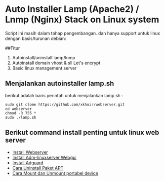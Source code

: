 # Auto Installer Lamp (Apache2) / Lnmp (Nginx) Stack on Linux system

Script ini masih dalam tahap pengembangan. dan hanya support untuk linux dengan basis/turunan debian: 

##Fitur
1. Autoinstall/uninstall lamp/lnmp
2. Autoinstall domain vhost & sll Let's encrypt
3. Basic linux management server

## Menjalankan autoinstaller lamp.sh
berikut adalah baris perintah untuk menjalankan lamp.sh : 

    sudo git clone https://github.com/xkhoir/webserver.git
    cd webserver
    chmod -R 755 *
    sudo ./lamp.sh

## Berikut command install penting untuk linux web server

 - [Install Webserver](https://github.com/xkhoir/webserver/blob/main/Install-webserver.md)
 - [Install Adm-linuxserver Webgui](https://github.com/xkhoir/webserver/blob/main/Adm-linuxserver-webgui.md)
 - [Install Adguard](https://github.com/xkhoir/webserver/blob/main/adguard-home-install.md)
 - [Cara Uninstall Paket APT](https://github.com/xkhoir/webserver/blob/main/uninstall-paket-apt.md)
 - [Cara Mount dan Unmount portabel device](https://github.com/xkhoir/webserver/blob/main/set-mount-unmount-portabel.md)
